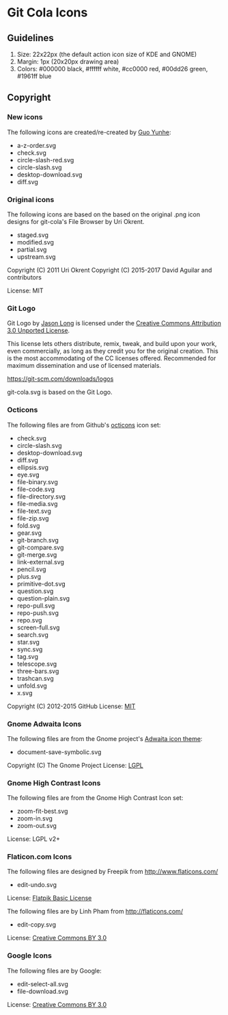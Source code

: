 # Git Cola Icons

## Guidelines

1. Size: 22x22px (the default action icon size of KDE and GNOME)
2. Margin: 1px (20x20px drawing area)
3. Colors: #000000 black, #ffffff white, #cc0000 red, #00dd26 green, #1961ff blue

## Copyright

### New icons

The following icons are created/re-created by [Guo Yunhe](https://guoyunhe.me/):

- a-z-order.svg
- check.svg
- circle-slash-red.svg
- circle-slash.svg
- desktop-download.svg
- diff.svg

### Original icons

The following icons are based on the based on the original .png icon designs
for git-cola's File Browser by Uri Okrent.

- staged.svg
- modified.svg
- partial.svg
- upstream.svg

Copyright (C) 2011 Uri Okrent
Copyright (C) 2015-2017 David Aguilar and contributors

License: MIT


### Git Logo

Git Logo by [Jason Long](https://twitter.com/jasonlong) is licensed under the
[Creative Commons Attribution 3.0 Unported License](https://creativecommons.org/licenses/by/3.0/).

This license lets others distribute, remix, tweak, and build upon your work,
even commercially, as long as they credit you for the original creation. This
is the most accommodating of the CC licenses offered. Recommended for maximum
dissemination and use of licensed materials.

https://git-scm.com/downloads/logos

git-cola.svg is based on the Git Logo.


### Octicons

The following files are from Github's
[octicons](https://github.com/github/octicons) icon set:

- check.svg
- circle-slash.svg
- desktop-download.svg
- diff.svg
- ellipsis.svg
- eye.svg
- file-binary.svg
- file-code.svg
- file-directory.svg
- file-media.svg
- file-text.svg
- file-zip.svg
- fold.svg
- gear.svg
- git-branch.svg
- git-compare.svg
- git-merge.svg
- link-external.svg
- pencil.svg
- plus.svg
- primitive-dot.svg
- question.svg
- question-plain.svg
- repo-pull.svg
- repo-push.svg
- repo.svg
- screen-full.svg
- search.svg
- star.svg
- sync.svg
- tag.svg
- telescope.svg
- three-bars.svg
- trashcan.svg
- unfold.svg
- x.svg

Copyright (C) 2012-2015 GitHub
License: [MIT](http://choosealicense.com/licenses/mit/)

### Gnome Adwaita Icons

The following files are from the Gnome project's
[Adwaita icon theme](https://github.com/GNOME/adwaita-icon-theme):

- document-save-symbolic.svg

Copyright (C) The Gnome Project
License: [LGPL](https://github.com/GNOME/adwaita-icon-theme/blob/master/COPYING_LGPL)

### Gnome High Contrast Icons

The following files are from the Gnome High Contrast Icon set:

- zoom-fit-best.svg
- zoom-in.svg
- zoom-out.svg

License: LGPL v2+


### Flaticon.com Icons

The following files are designed by Freepik from http://www.flaticons.com/

- edit-undo.svg

License: [Flatpik Basic License](http://cdn.flaticon.com/license/license.pdf)


The following files are by Linh Pham from http://flaticons.com/

- edit-copy.svg

License: [Creative Commons BY 3.0](http://creativecommons.org/licenses/by/3.0/)


### Google Icons

The following files are by Google:

- edit-select-all.svg
- file-download.svg

License: [Creative Commons BY 3.0](http://creativecommons.org/licenses/by/3.0/)
